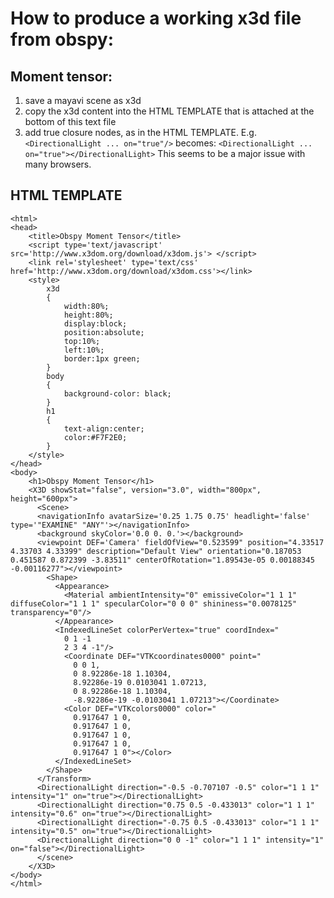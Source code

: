 # How to produce a working x3d file from obspy:

## Moment tensor:

1. save a mayavi scene as x3d
2. copy the x3d content into the HTML TEMPLATE that is attached at the bottom
   of this text file
3. add true closure nodes, as in the HTML TEMPLATE. E.g. 
   `<DirectionalLight ... on="true"/>`
  becomes:
   `<DirectionalLight ... on="true"></DirectionalLight>`
  This seems to be a major issue with many browsers.


## HTML TEMPLATE
```
<html> 
<head> 
    <title>Obspy Moment Tensor</title>		
    <script type='text/javascript' src='http://www.x3dom.org/download/x3dom.js'> </script> 
    <link rel='stylesheet' type='text/css' href='http://www.x3dom.org/download/x3dom.css'></link> 
    <style>
        x3d
        {
            width:80%;
            height:80%;
            display:block;
            position:absolute;
            top:10%;
            left:10%;
            border:1px green;
        }
        body
        {
            background-color: black;
        }
        h1
        {
            text-align:center;
            color:#F7F2E0;
        }
    </style>
</head>
<body> 
    <h1>Obspy Moment Tensor</h1> 
    <X3D showStat="false", version="3.0", width="800px", height="600px">
      <Scene>
      <navigationInfo avatarSize='0.25 1.75 0.75' headlight='false' type='"EXAMINE" "ANY"'></navigationInfo>
      <background skyColor='0.0 0. 0.'></background>
      <viewpoint DEF='Camera' fieldOfView="0.523599" position="4.33517 4.33703 4.33399" description="Default View" orientation="0.187053 0.451587 0.872399 -3.83511" centerOfRotation="1.89543e-05 0.00188345 -0.00116277"></viewpoint>
        <Shape>
          <Appearance>
            <Material ambientIntensity="0" emissiveColor="1 1 1" diffuseColor="1 1 1" specularColor="0 0 0" shininess="0.0078125" transparency="0"/>
          </Appearance>
          <IndexedLineSet colorPerVertex="true" coordIndex="
            0 1 -1 
            2 3 4 -1"/>
            <Coordinate DEF="VTKcoordinates0000" point="
              0 0 1,
              0 8.92286e-18 1.10304,
              8.92286e-19 0.0103041 1.07213,
              0 8.92286e-18 1.10304,
              -8.92286e-19 -0.0103041 1.07213"></Coordinate>
            <Color DEF="VTKcolors0000" color="
              0.917647 1 0,
              0.917647 1 0,
              0.917647 1 0,
              0.917647 1 0,
              0.917647 1 0"></Color>
          </IndexedLineSet>
        </Shape>
      </Transform>
      <DirectionalLight direction="-0.5 -0.707107 -0.5" color="1 1 1" intensity="1" on="true"></DirectionalLight>
      <DirectionalLight direction="0.75 0.5 -0.433013" color="1 1 1" intensity="0.6" on="true"></DirectionalLight>
      <DirectionalLight direction="-0.75 0.5 -0.433013" color="1 1 1" intensity="0.5" on="true"></DirectionalLight>
      <DirectionalLight direction="0 0 -1" color="1 1 1" intensity="1" on="false"></DirectionalLight>
      </scene>
    </X3D>
</body> 
</html>
```
